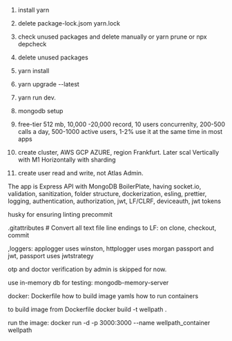 1. install yarn
2. delete package-lock.jsom yarn.lock

3. check unused packages and delete manually or yarn prune or npx depcheck

4. delete unused packages
5. yarn install

6. yarn upgrade --latest

7. yarn run dev.


8. mongodb setup
9. free-tier 512 mb, 10,000 -20,000 record, 10 users concurrenlty, 200-500 calls a day, 500-1000 active users, 1-2% use it at the same time in most apps
10. create cluster, AWS GCP AZURE, region Frankfurt. Later scal Vertically with M1 Horizontally with sharding
11. create user read and write, not Atlas Admin.


The app is Express API with MongoDB BoilerPlate, having socket.io, validation, sanitization, folder structure, dockerization, esling, prettier, logging, authentication, authorization, jwt, LF/CLRF, deviceauth, jwt tokens

husky for ensuring linting precommit

.gitattributes # Convert all text file line endings to LF: on clone, checkout, commit


,loggers: applogger uses winston, httplogger uses morgan
passport and jwt, passport uses jwtstrategy


otp and doctor verification by admin is skipped for now.




use in-memory db for testing: mongodb-memory-server



docker:
Dockerfile how to build image
yamls how to run containers


to build image from Dockerfile docker build -t wellpath .

run the image: docker run -d -p 3000:3000 --name wellpath_container wellpath
